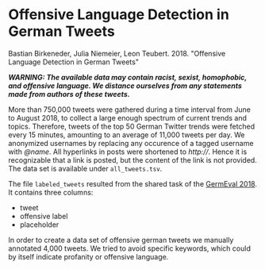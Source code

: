 # Offensive Language Detection in German Tweets

Bastian Birkeneder, Julia Niemeier, Leon Teubert. 2018. "Offensive Language Detection in German Tweets"

***WARNING: The available data may contain racist, sexist, homophobic, and offensive language. We distance ourselves from any statements made from authors of these tweets.***

More than 750,000 tweets were gathered during a time interval from June to August 2018, to collect a large enough spectrum of current trends and topics. Therefore, tweets of the top 50 German Twitter trends were fetched every 15 minutes, amounting to an average of 11,000 tweets per day. We anonymized usernames by replacing any occurence of a tagged username with *@name*. All hyperlinks in posts were shortened to *http://*. Hence it is recognizable that a link is posted, but the content of the link is not provided. The data set is available under `all_tweets.tsv`.

The file `labeled_tweets` resulted from the shared task of the [GermEval 2018](https://projects.fzai.h-da.de/iggsa/). It contains three columns:

- tweet
- offensive label
- placeholder

In order to create a data set of offensive german tweets we manually annotated 4,000 tweets. We tried to avoid specific keywords, which could by itself indicate profanity or offensive language.
